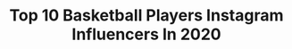 ---
title: Top 10 Basketball Players Instagram Influencers In 2020
description: >-
  Find top basketball players Instagram influencers in 2020. Most popular hashtags: #overseasfits #future #10yearvet #siraf.
platform: Instagram
profiles:
  - username: "notfurkan"
    fullname: >-
      𝔽𝕦𝕣𝕜𝕒𝕟 𝕌𝕤𝕥𝕦𝕟𝕤𝕠𝕪
    location: "United Kingdom"
    followers: 2186
    engagement: 3042
    commentsToLikes: 0.160470
    id: ckapc33ct2a330i78zwr1pyiw
    verified: false
    hashtags: "#mugshotchallenge"
  - username: "xavier.talton"
    fullname: >-
      XAVIER TALTON - BASKETBALL
    location: "United States"
    followers: 7312
    engagement: 1658
    commentsToLikes: 0.088200
    id: ck8t43gc15djm0j78icf8iwr3
    verified: false
    hashtags: "#basketballlife, #cibacopa, #legend, #dreamchasin"
  - username: "nickemery04"
    fullname: >-
      Nick Emery
    location: "United States"
    followers: 5893
    engagement: 1606
    commentsToLikes: 0.091804
    id: ck0ty07b5l1md0i19f788a2f3
    verified: false
    hashtags: "#rosiegirl, #chancyboy, #genmarketing, #may2020"
  - username: "otaldo_daniel"
    fullname: >-
      Daniel costa
    location: "Brazil"
    followers: 23772
    engagement: 693
    commentsToLikes: 0.073404
    id: ck5qd1fsrtczw0i11mzokl4qs
    verified: false
    hashtags: "#trancas, #boxbraids, #projetoarvore, #bbbxp2020"
  - username: "rob_lowery8"
    fullname: >-
      Rob Lowery
    location: "Canada"
    followers: 8337
    engagement: 1126
    commentsToLikes: 0.079397
    id: ck5qel5xu10hu0i11chh4qjh1
    verified: false
    hashtags: "#torun, #tbt, #magicyear, #10"
  - username: "angeldelgado"
    fullname: >-
      Angel Delgado
    location: "Dominican Republic"
    followers: 89130
    engagement: 1201
    commentsToLikes: 0.025123
    id: ck5c0f716t0o50i115u51gua5
    verified: true
    hashtags: "#100, #vamospormas, #beijingroyalfighters, #vamos"
  - username: "mahdi_moradinasab"
    fullname: >-
      Mahdi moradinasab
    location: ""
    followers: 2021
    engagement: 3579
    commentsToLikes: 0.070240
    id: ck9wiplh83d6n0j78hc9xjtzs
    verified: false
    hashtags: "#mikhastym, #jashujan, #capitan, #perspolis"
  - username: "sjdmashayekhi"
    fullname: >-
      Sajjad Mashayekhi
    location: "Iran"
    followers: 11019
    engagement: 1812
    commentsToLikes: 0.033446
    id: ck8t01wmhqjzj0j780rqpxm9u
    verified: false
    hashtags: "#sjd, #nbamvp, #iribf, #fibawc"
  - username: "dcash_11"
    fullname: >-
      David Holston
    location: "France"
    followers: 7215
    engagement: 1680
    commentsToLikes: 0.034765
    id: ck6u8ddttqx2c0j714wcqgup3
    verified: true
    hashtags: "#staydown, #againstallodds, #keeppushing, #comics"
  - username: "emmyandujar5"
    fullname: >-
      Emmy Andujar
    location: "United States"
    followers: 16368
    engagement: 845
    commentsToLikes: 0.052444
    id: ck0w0tgulfy850i19abwplkoe
    verified: true
    hashtags: "#teampur, #babyemmyondaway, #girldad, #panamericanos2019"
---